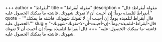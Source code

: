 +++
author = "أبقراط"
title = "مقولة أبقراط"
description = "مقولة أبقراط: قال أبقراط لتلميذه يوماً: إن أحببت أن لا تفوتك شهوتك، فاشته ما يمكنك الحصول عليه."
quote = '''قال أبقراط لتلميذه يوماً: إن أحببت أن لا تفوتك شهوتك، فاشته ما يمكنك الحصول عليه.'''
slug = "قال-أبقراط-لتلميذه-يوماً:-إن-أحببت-أن-لا-تفوتك-شهوتك-فاشته-ما-يمكنك-الحصول-عليه"
+++
قال أبقراط لتلميذه يوماً: إن أحببت أن لا تفوتك شهوتك، فاشته ما يمكنك الحصول عليه.
